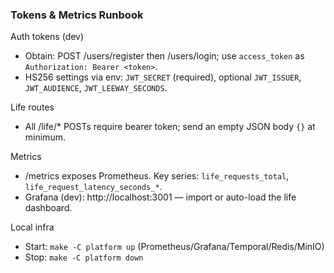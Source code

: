 ### Tokens & Metrics Runbook

Auth tokens (dev)
- Obtain: POST /users/register then /users/login; use `access_token` as `Authorization: Bearer <token>`.
- HS256 settings via env: `JWT_SECRET` (required), optional `JWT_ISSUER`, `JWT_AUDIENCE`, `JWT_LEEWAY_SECONDS`.

Life routes
- All /life/* POSTs require bearer token; send an empty JSON body `{}` at minimum.

Metrics
- /metrics exposes Prometheus. Key series: `life_requests_total`, `life_request_latency_seconds_*`.
- Grafana (dev): http://localhost:3001 — import or auto-load the life dashboard.

Local infra
- Start: `make -C platform up` (Prometheus/Grafana/Temporal/Redis/MinIO)
- Stop: `make -C platform down`
